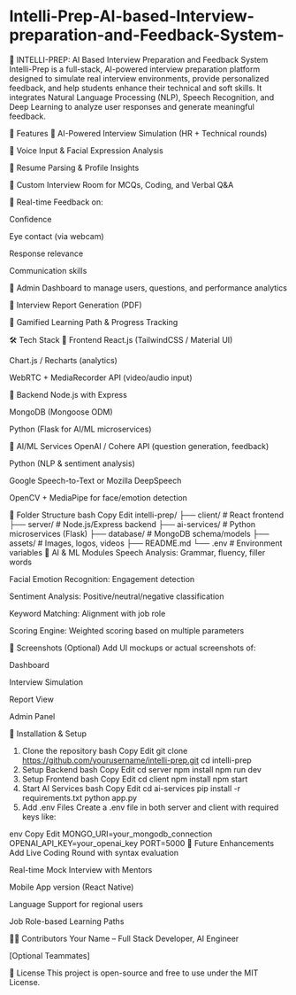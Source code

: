 # Intelli-Prep-AI-based-Interview-preparation-and-Feedback-System-
🌟 INTELLI-PREP: AI Based Interview Preparation and Feedback System
Intelli-Prep is a full-stack, AI-powered interview preparation platform designed to simulate real interview environments, provide personalized feedback, and help students enhance their technical and soft skills. It integrates Natural Language Processing (NLP), Speech Recognition, and Deep Learning to analyze user responses and generate meaningful feedback.

🚀 Features
🔹 AI-Powered Interview Simulation (HR + Technical rounds)

🔹 Voice Input & Facial Expression Analysis

🔹 Resume Parsing & Profile Insights

🔹 Custom Interview Room for MCQs, Coding, and Verbal Q&A

🔹 Real-time Feedback on:

Confidence

Eye contact (via webcam)

Response relevance

Communication skills

🔹 Admin Dashboard to manage users, questions, and performance analytics

🔹 Interview Report Generation (PDF)

🔹 Gamified Learning Path & Progress Tracking

🛠️ Tech Stack
🔹 Frontend
React.js (TailwindCSS / Material UI)

Chart.js / Recharts (analytics)

WebRTC + MediaRecorder API (video/audio input)

🔹 Backend
Node.js with Express

MongoDB (Mongoose ODM)

Python (Flask for AI/ML microservices)

🔹 AI/ML Services
OpenAI / Cohere API (question generation, feedback)

Python (NLP & sentiment analysis)

Google Speech-to-Text or Mozilla DeepSpeech

OpenCV + MediaPipe for face/emotion detection

📁 Folder Structure
bash
Copy
Edit
intelli-prep/
├── client/             # React frontend
├── server/             # Node.js/Express backend
├── ai-services/        # Python microservices (Flask)
├── database/           # MongoDB schema/models
├── assets/             # Images, logos, videos
├── README.md
└── .env                # Environment variables
🧠 AI & ML Modules
Speech Analysis: Grammar, fluency, filler words

Facial Emotion Recognition: Engagement detection

Sentiment Analysis: Positive/neutral/negative classification

Keyword Matching: Alignment with job role

Scoring Engine: Weighted scoring based on multiple parameters

📸 Screenshots (Optional)
Add UI mockups or actual screenshots of:

Dashboard

Interview Simulation

Report View

Admin Panel

🧪 Installation & Setup
1. Clone the repository
bash
Copy
Edit
git clone https://github.com/yourusername/intelli-prep.git
cd intelli-prep
2. Setup Backend
bash
Copy
Edit
cd server
npm install
npm run dev
3. Setup Frontend
bash
Copy
Edit
cd client
npm install
npm start
4. Start AI Services
bash
Copy
Edit
cd ai-services
pip install -r requirements.txt
python app.py
5. Add .env Files
Create a .env file in both server and client with required keys like:

env
Copy
Edit
MONGO_URI=your_mongodb_connection
OPENAI_API_KEY=your_openai_key
PORT=5000
📝 Future Enhancements
Add Live Coding Round with syntax evaluation

Real-time Mock Interview with Mentors

Mobile App version (React Native)

Language Support for regional users

Job Role-based Learning Paths

👩‍💻 Contributors
Your Name – Full Stack Developer, AI Engineer

[Optional Teammates]

📄 License
This project is open-source and free to use under the MIT License.

